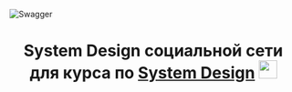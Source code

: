 ![Swagger](https://img.shields.io/badge/-Swagger-%23Clojure?style=for-the-badge&logo=swagger&logoColor=white)


<h1 align="center">System Design социальной сети для курса по <a href="https://balun.courses/courses/system_design" target="_blank">System Design</a> 
<img src="https://github.com/blackcater/blackcater/raw/main/images/Hi.gif" height="32"/></h1>
